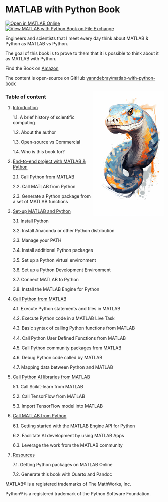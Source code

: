 # MATLAB with Python Book

[![Open in MATLAB Online](https://www.mathworks.com/images/responsive/global/open-in-matlab-online.svg)](https://matlab.mathworks.com/open/github/v1?repo=yanndebray/matlab-with-python-book&file=code/README.mlx)
[![View MATLAB with Python Book on File Exchange](https://www.mathworks.com/matlabcentral/images/matlab-file-exchange.svg)](https://www.mathworks.com/matlabcentral/fileexchange/156467-matlab-with-python-book)

Engineers and scientists that I meet every day think about MATLAB & Python as MATLAB vs Python. 

The goal of this book is to prove to them that it is possible to think about it as MATLAB with Python.

Find the Book on [Amazon](https://www.amazon.com/MATLAB-Python-Yann-Debray/dp/B0CNHT6GJH)

The content is open-source on GitHub 
[yanndebray/matlab-with-python-book](https://github.com/yanndebray/matlab-with-python-book/)

<img align="right" src="./media/python_drawing_on_white_background_with_blue_and_orange_colors.png" height="400px"/>

### Table of content

1. [Introduction](1_intro.md)

    1.1. A brief history of scientific computing

    1.2. About the author

    1.3. Open-source vs Commercial

    1.4. Who is this book for?

2. [End-to-end project with MATLAB & Python](2_End-to-end_project_with_MATLAB_and_Python.md)

    2.1. Call Python from MATLAB 

    2.2. Call MATLAB from Python

    2.3. Generate a Python package from a set of MATLAB functions

3. [Set-up MATLAB and Python](3_Set-up_MATLAB_and_Python.md)

    3.1. Install Python

    3.2. Install Anaconda or other Python distribution

    3.3. Manage your PATH

    3.4. Install additional Python packages

    3.5. Set up a Python virtual environment

    3.6. Set up a Python Development Environment

    3.7. Connect MATLAB to Python

    3.8. Install the MATLAB Engine for Python

4. [Call Python from MATLAB](4_Call_Python_from_MATLAB.md)

    4.1. Execute Python statements and files in MATLAB

    4.2. Execute Python code in a MATLAB Live Task

    4.3. Basic syntax of calling Python functions from MATLAB

    4.4. Call Python User Defined Functions from MATLAB

    4.5. Call Python community packages from MATLAB

    4.6. Debug Python code called by MATLAB

    4.7. Mapping data between Python and MATLAB

5. [Call Python AI libraries from MATLAB](5_Call_Python_AI_libraries_from_MATLAB.md)

    5.1. Call Scikit-learn from MATLAB

    5.2. Call TensorFlow from MATLAB

    5.3. Import TensorFlow model into MATLAB

6. [Call MATLAB from Python](6_Call_MATLAB_from_Python.md)
    
    6.1. Getting started with the MATLAB Engine API for Python

    6.2. Facilitate AI development by using MATLAB Apps

    6.3. Leverage the work from the MATLAB community

7. [Resources](7_Resources.md)

    7.1. Getting Python packages on MATLAB Online
    
    7.2. Generate this book with Quarto and Pandoc

MATLAB&reg; is a registered trademarks of The MathWorks, Inc.

Python&reg; is a registered trademark of the Python Software Foundation.
